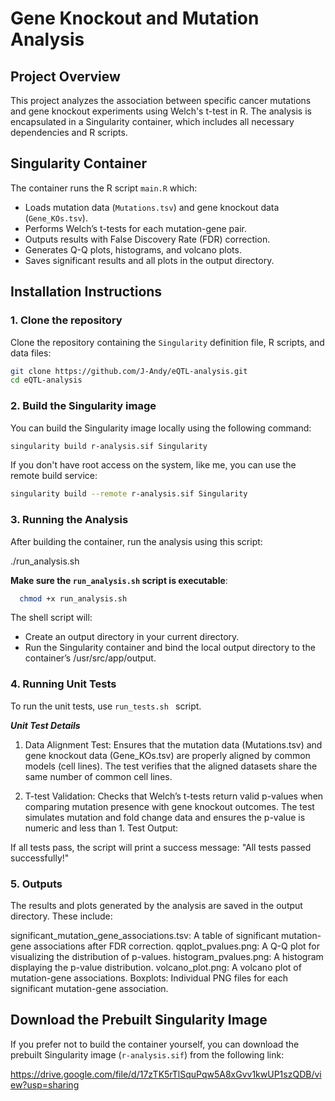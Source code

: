 # Gene Knockout and Mutation Analysis

## Project Overview

This project analyzes the association between specific cancer mutations and gene knockout experiments using Welch's t-test in R. The analysis is encapsulated in a Singularity container, which includes all necessary dependencies and R scripts.

## Singularity Container

The container runs the R script `main.R` which:
- Loads mutation data (`Mutations.tsv`) and gene knockout data (`Gene_KOs.tsv`). 
- Performs Welch’s t-tests for each mutation-gene pair.
- Outputs results with False Discovery Rate (FDR) correction.
- Generates Q-Q plots, histograms, and volcano plots.
- Saves significant results and all plots in the output directory.



## Installation Instructions

### 1. Clone the repository

Clone the repository containing the `Singularity` definition file, R scripts, and data files:

```bash
git clone https://github.com/J-Andy/eQTL-analysis.git
cd eQTL-analysis
```

### 2. Build the Singularity image
You can build the Singularity image locally using the following command:
```bash
singularity build r-analysis.sif Singularity
```

If you don't have root access on the system, like me, you can use the remote build service:
```bash
singularity build --remote r-analysis.sif Singularity
```
### 3. Running the Analysis
After building the container, run the analysis using this script: 

./run_analysis.sh

**Make sure the `run_analysis.sh` script is executable**:
```bash
  chmod +x run_analysis.sh
```


The shell script will:
 - Create an output directory in your current directory.
 - Run the Singularity container and bind the local output directory to the container’s /usr/src/app/output.

### 4. Running Unit Tests
To run the unit tests, use ```run_tests.sh ``` script.

***Unit Test Details***

1. Data Alignment Test:
Ensures that the mutation data (Mutations.tsv) and gene knockout data (Gene_KOs.tsv) are properly aligned by common models (cell lines).
The test verifies that the aligned datasets share the same number of common cell lines.

2. T-test Validation:
Checks that Welch’s t-tests return valid p-values when comparing mutation presence with gene knockout outcomes.
The test simulates mutation and fold change data and ensures the p-value is numeric and less than 1.
Test Output:

If all tests pass, the script will print a success message: "All tests passed successfully!"

### 5. Outputs
The results and plots generated by the analysis are saved in the output directory. These include:

significant_mutation_gene_associations.tsv: A table of significant mutation-gene associations after FDR correction.
qqplot_pvalues.png: A Q-Q plot for visualizing the distribution of p-values.
histogram_pvalues.png: A histogram displaying the p-value distribution.
volcano_plot.png: A volcano plot of mutation-gene associations.
Boxplots: Individual PNG files for each significant mutation-gene association.


## Download the Prebuilt Singularity Image
If you prefer not to build the container yourself, you can download the prebuilt Singularity image (`r-analysis.sif`) from the following link: 

https://drive.google.com/file/d/17zTK5rTlSquPqw5A8xGvv1kwUP1szQDB/view?usp=sharing 
